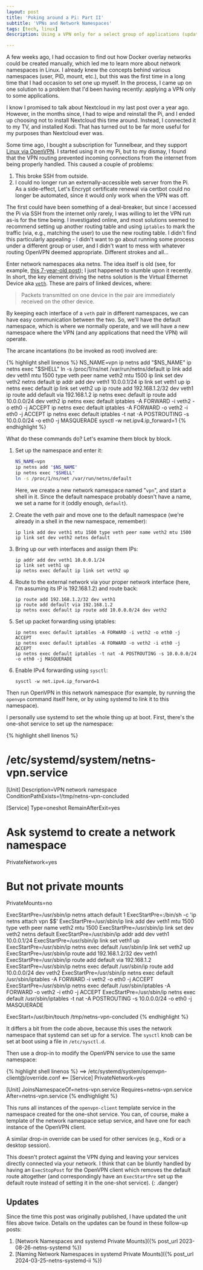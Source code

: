 ```yaml
---
layout: post
title: 'Poking around a Pi: Part II'
subtitle: 'VPNs and Network Namespaces'
tags: [tech, linux]
description: Using a VPN only for a select group of applications (updated August 2023)

---
```


A few weeks ago, I had occasion to find out how Docker overlay networks could be created manually, which led me to learn
more about network namespaces in Linux. I already knew the concepts behind various namespaces (user, PID, mount, etc.),
but this was the first time in a long time that I had occasion to set one up myself. In the process, I came up on one
solution to a problem that I'd been having recently: applying a VPN only to some applications.

<!-- section -->

<aside>I know I promised to talk about Nextcloud in my last post over a year ago. However, in the months since, I had to
wipe and reinstall the Pi, and I ended up choosing not to install Nextcloud this time around. Instead, I connected it to
my TV, and installed Kodi. That has turned out to be far more useful for my purposes than Nextcloud ever was.</aside>

Some time ago, I bought a subscription for Tunnelbear, and they support [Linux via OpenVPN][tb-linux]. I started using
it on my Pi, but to my dismay, I found that the VPN routing prevented incoming connections from the internet from being
properly handled. This caused a couple of problems:

1. This broke SSH from outside.
2. I could no longer run an externally-accessible web server from the Pi. As a side-effect, Let's Encrypt certificate
   renewal via certbot could no longer be automated, since it would only work when the VPN was off.

The first could have been something of a deal-breaker, but since I accessed the Pi via SSH from the internet only
rarely, I was willing to let the VPN run as-is for the time being. I investigated online, and most solutions seemed to
recommend setting up another routing table and using `iptables` to mark the traffic (via, e.g., matching the user) to
use the new routing table. I didn't find this particularly appealing - I didn't want to go about running some process
under a different group or user, and I didn't want to mess with whatever routing OpenVPN deemed appropriate. Different
strokes and all...

<!-- section -->

Enter network namespaces aka netns. The idea itself is old (see, for example, [this 7-year-old
post](http://www.evolware.org/?p=293));  I just happened to stumble upon it recently. In short, the key element driving
the netns solution is the Virtual Ethernet Device aka [`veth`]. These are pairs of linked devices, where:

> Packets transmitted on one device in the pair are immediately received on the other device.

By keeping each interface of a `veth` pair in different namespaces, we can have easy communication between the two. So,
we'll have the default namespace, which is where we normally operate, and we will have a new namespace where the VPN
(and any applications that need the VPN) will operate.

<!-- section -->

The arcane incantations (to be invoked as root) involved are:

{% highlight shell linenos %}
NS_NAME=vpn
ip netns add "$NS_NAME"
ip netns exec "$SHELL"
ln -s /proc/1/ns/net /var/run/netns/default
ip link add dev veth1 mtu 1500 type veth peer name veth2 mtu 1500
ip link set dev veth2 netns default
ip addr add dev veth1 10.0.0.1/24
ip link set veth1 up
ip netns exec default ip link set veth2 up
ip route add 192.168.1.2/32 dev veth1
ip route add default via 192.168.1.2
ip netns exec default ip route add 10.0.0.0/24 dev veth2
ip netns exec default iptables -A FORWARD -i veth2 -o eth0 -j ACCEPT
ip netns exec default iptables -A FORWARD -o veth2 -i eth0 -j ACCEPT
ip netns exec default iptables -t nat -A POSTROUTING -s 10.0.0.0/24 -o eth0 -j MASQUERADE
sysctl -w net.ipv4.ip_forward=1
{% endhighlight %}

What do these commands do? Let's examine them block by block.

1. Set up the namespace and enter it:

    ```sh
    NS_NAME=vpn
    ip netns add "$NS_NAME"
    ip netns exec "$SHELL"
    ln -s /proc/1/ns/net /var/run/netns/default
    ```
    Here, we create a new network namespace named "`vpn`", and start a shell in it. Since the default namespace probably
    doesn't have a name, we set a name for it (oddly enough, `default`).

2. Create the veth pair and move one to the default namespace (we're already in a shell in the new namespace, remember):

    ```
    ip link add dev veth1 mtu 1500 type veth peer name veth2 mtu 1500
    ip link set dev veth2 netns default
    ```
3. Bring up our veth interfaces and assign them IPs:

    ```
    ip addr add dev veth1 10.0.0.1/24
    ip link set veth1 up
    ip netns exec default ip link set veth2 up
    ```
4. Route to the external network via your proper network interface (here, I'm assuming its IP is 192.168.1.2) and
   route back:

    ```
    ip route add 192.168.1.2/32 dev veth1
    ip route add default via 192.168.1.2
    ip netns exec default ip route add 10.0.0.0/24 dev veth2
    ```
5. Set up packet forwarding using iptables:

    ```
    ip netns exec default iptables -A FORWARD -i veth2 -o eth0 -j ACCEPT
    ip netns exec default iptables -A FORWARD -o veth2 -i eth0 -j ACCEPT
    ip netns exec default iptables -t nat -A POSTROUTING -s 10.0.0.0/24 -o eth0 -j MASQUERADE
    ```

6. Enable IPv4 forwarding using `sysctl`:

    ```
    sysctl -w net.ipv4.ip_forward=1
    ```

Then run OpenVPN in this network namespace (for example, by running the `openvpn` command itself here, or by using
systemd to link it to this namespace).

<!-- section -->

I personally use systemd to set the whole thing up at boot. First, there's the one-shot service to set up the
namespace:

{% highlight shell linenos %}
# /etc/systemd/system/netns-vpn.service
[Unit]
Description=VPN network namespace
ConditionPathExists=!/tmp/netns-vpn-concluded

[Service]
Type=oneshot
RemainAfterExit=yes

# Ask systemd to create a network namespace
PrivateNetwork=yes
# But not private mounts
PrivateMounts=no

ExecStartPre=/usr/sbin/ip netns attach default 1
ExecStartPre=:/bin/sh -c 'ip netns attach vpn $$'
ExecStartPre=/usr/sbin/ip link add dev veth1 mtu 1500 type veth peer name veth2 mtu 1500
ExecStartPre=/usr/sbin/ip link set dev veth2 netns default
ExecStartPre=/usr/sbin/ip addr add dev veth1 10.0.0.1/24
ExecStartPre=/usr/sbin/ip link set veth1 up
ExecStartPre=/usr/sbin/ip netns exec default /usr/sbin/ip link set veth2 up
ExecStartPre=/usr/sbin/ip route add 192.168.1.2/32 dev veth1
ExecStartPre=/usr/sbin/ip route add default via 192.168.1.2
ExecStartPre=/usr/sbin/ip netns exec default /usr/sbin/ip route add 10.0.0.0/24 dev veth2
ExecStartPre=/usr/sbin/ip netns exec default /usr/sbin/iptables -A FORWARD -i veth2 -o eth0 -j ACCEPT
ExecStartPre=/usr/sbin/ip netns exec default /usr/sbin/iptables -A FORWARD -o veth2 -i eth0 -j ACCEPT
ExecStartPre=/usr/sbin/ip netns exec default /usr/sbin/iptables -t nat -A POSTROUTING -s 10.0.0.0/24 -o eth0 -j MASQUERADE

ExecStart=/usr/bin/touch /tmp/netns-vpn-concluded
{% endhighlight %}

It differs a bit from the code above, because this uses the network namespace that systemd can set up for a service. The
`sysctl` knob can be set at boot using a file in `/etc/sysctl.d`.

Then use a drop-in to modify the OpenVPN service to use the same namespace:

{% highlight shell linenos %}
==> /etc/systemd/system/openvpn-client@/override.conf <==
[Service]
PrivateNetwork=yes

[Unit]
JoinsNamespaceOf=netns-vpn.service
Requires=netns-vpn.service
After=netns-vpn.service
{% endhighlight %}

This runs all instances of the `openvpn-client` template service in the namespace created for the one-shot service.
You can, of course, make a template of the network namespace setup service, and have one for each instance of the
OpenVPN client.

A similar drop-in override can be used for other services (e.g., Kodi or a desktop session).

This doesn't protect against the VPN dying and leaving your services directly connected via your network. I
think that can be bluntly handled by having an `ExecStopPost` for the OpenVPN client which removes the default route
altogether (and correspondingly have an `ExecStartPre` set up the default route instead of setting it in the one-shot
service).
{: .danger}

<!-- section -->

## Updates

Since the time this post was originally published, I have updated the unit files above twice. Details on the updates can
be found in these follow-up posts:

1. [Network Namespaces and systemd Private Mounts]({% post_url 2023-08-26-netns-systemd %})
2. [Naming Network Namespaces in systemd Private Mounts]({% post_url 2024-03-25-netns-systemd-ii %})


[tb-linux]: https://www.tunnelbear.com/blog/linux_support/ "TunnelBear Befriends Penguins with Limited Linux Support"
[`veth`]: https://man7.org/linux/man-pages/man4/veth.4.html
